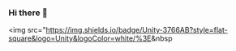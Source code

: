 ### Hi there 👋

<img src="https://img.shields.io/badge/Unity-3766AB?style=flat-square&logo=Unity&logoColor=white/%3E</a>&nbsp
